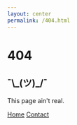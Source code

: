 ```yaml
---
layout: center
permalink: /404.html
---
```


# 404
## ¯\\\_(ツ)\_/¯
This page ain't real.

<div class="mt3">
  <a href="{{ site.baseurl }}/" class="button button-blue button-big">Home</a>
  <a href="{{ site.baseurl }}/contact/" class="button button-blue button-big">Contact</a>
</div>
